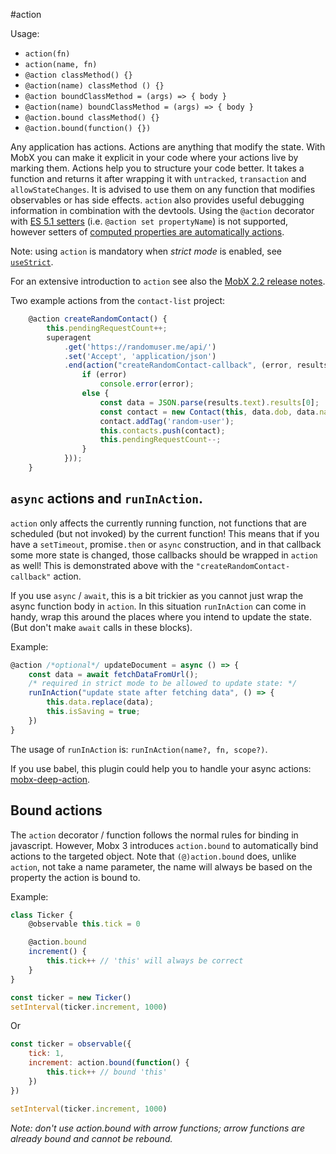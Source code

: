 #action

Usage:
* `action(fn)`
* `action(name, fn)`
* `@action classMethod() {}`
* `@action(name) classMethod () {}`
* `@action boundClassMethod = (args) => { body }`
* `@action(name) boundClassMethod = (args) => { body }`
* `@action.bound classMethod() {}`
* `@action.bound(function() {})`

Any application has actions. Actions are anything that modify the state.
With MobX you can make it explicit in your code where your actions live by marking them.
Actions help you to structure your code better.
It takes a function and returns it after wrapping it with `untracked`, `transaction` and `allowStateChanges`.
It is advised to use them on any function that modifies observables or has side effects.
`action` also provides useful debugging information in combination with the devtools.
Using the `@action` decorator with [ES 5.1 setters](http://www.ecma-international.org/ecma-262/5.1/#sec-11.1.5) (i.e. `@action set propertyName`) is not supported, however setters of [computed properties are automatically actions](https://github.com/mobxjs/mobx/blob/gh-pages/docs/refguide/computed-decorator.md#setters-for-computed-values).


Note: using `action` is mandatory when *strict mode* is enabled, see [`useStrict`](https://github.com/mobxjs/mobx/blob/gh-pages/docs/refguide/api.md#usestrict).

For an extensive introduction to `action` see also the [MobX 2.2 release notes](https://medium.com/p/45cdc73c7c8d/).

Two example actions from the `contact-list` project:

```javascript
	@action	createRandomContact() {
		this.pendingRequestCount++;
		superagent
			.get('https://randomuser.me/api/')
			.set('Accept', 'application/json')
			.end(action("createRandomContact-callback", (error, results) => {
				if (error)
					console.error(error);
				else {
					const data = JSON.parse(results.text).results[0];
					const contact = new Contact(this, data.dob, data.name, data.login.username, data.picture)
					contact.addTag('random-user');
					this.contacts.push(contact);
					this.pendingRequestCount--;
				}
			}));
	}
```

## `async` actions and `runInAction`.

`action` only affects the currently running function, not functions that are scheduled (but not invoked) by the current function!
This means that if you have a `setTimeout`, promise`.then` or `async` construction, and in that callback some more state is changed, those callbacks should be wrapped in `action` as well!
This is demonstrated above with the `"createRandomContact-callback"` action.

If you use `async` / `await`, this is a bit trickier as you cannot just wrap the async function body in `action`.
In this situation `runInAction` can come in handy, wrap this around the places where you intend to update the state.
(But don't make `await` calls in these blocks).

Example:
```javascript
@action /*optional*/ updateDocument = async () => {
    const data = await fetchDataFromUrl();
    /* required in strict mode to be allowed to update state: */
    runInAction("update state after fetching data", () => {
        this.data.replace(data);
        this.isSaving = true;
    })
}
```

The usage of `runInAction` is: `runInAction(name?, fn, scope?)`.

If you use babel, this plugin could help you to handle your async actions: [mobx-deep-action](https://github.com/mobxjs/babel-plugin-mobx-deep-action).

## Bound actions

The `action` decorator / function follows the normal rules for binding in javascript.
However, Mobx 3 introduces `action.bound` to automatically bind actions to the targeted object.
Note that `(@)action.bound` does, unlike `action`, not take a name parameter, the name will always be based on the property the action is bound to.

Example:

```javascript
class Ticker {
	@observable this.tick = 0

	@action.bound
	increment() {
		this.tick++ // 'this' will always be correct
	}
}

const ticker = new Ticker()
setInterval(ticker.increment, 1000)
```

Or

```javascript
const ticker = observable({
	tick: 1,
	increment: action.bound(function() {
		this.tick++ // bound 'this'
	})
})

setInterval(ticker.increment, 1000)
```

_Note: don't use *action.bound* with arrow functions; arrow functions are already bound and cannot be rebound._
